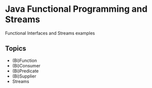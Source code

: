 # Java Functional Programming and Streams
Functional Interfaces and Streams examples

## Topics
- (Bi)Function
- (Bi)Consumer
- (Bi)Predicate
- (Bi)Supplier
- Streams
